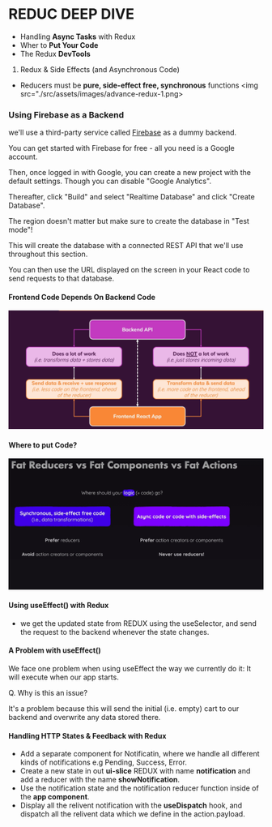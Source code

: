 # REDUC DEEP DIVE

- Handling **Async Tasks** with Redux
- Wher to **Put Your Code**
- The Redux **DevTools**

1. Redux & Side Effects (and Asynchronous Code)

- Reducers must be **pure, side-effect free, synchronous** functions
  <img src="./src/assets/images/advance-redux-1.png>

### Using Firebase as a Backend

we'll use a third-party service called [Firebase](https://firebase.google.com/) as a dummy backend.

You can get started with Firebase for free - all you need is a Google account.

Then, once logged in with Google, you can create a new project with the default settings. Though you can disable "Google Analytics".

Thereafter, click "Build" and select "Realtime Database" and click "Create Database".

The region doesn't matter but make sure to create the database in "Test mode"!

This will create the database with a connected REST API that we'll use throughout this section.

You can then use the URL displayed on the screen in your React code to send requests to that database.

#### Frontend Code Depends On Backend Code

<img src="./src/assets/images/advance-redux-2.png">

#### Where to put Code?

<img src="./src/assets/images/advance-redux-3.png">

#### Using useEffect() with Redux

- we get the updated state from REDUX using the useSelector, and send the request to the backend whenever the state changes.

#### A Problem with useEffect()

We face one problem when using useEffect the way we currently do it: It will execute when our app starts.

Q. Why is this an issue?

It's a problem because this will send the initial (i.e. empty) cart to our backend and overwrite any data stored there.

#### Handling HTTP States & Feedback with Redux

- Add a separate component for Notificatin, where we handle all different kinds of notifications e.g Pending, Success, Error.
- Create a new state in out **ui-slice** REDUX with name **notification** and add a reducer with the name **showNotification**.
- Use the notification state and the notification reducer function inside of the **app component**.
- Display all the relivent notification with the **useDispatch** hook, and dispatch all the relivent data which we define in the action.payload.

